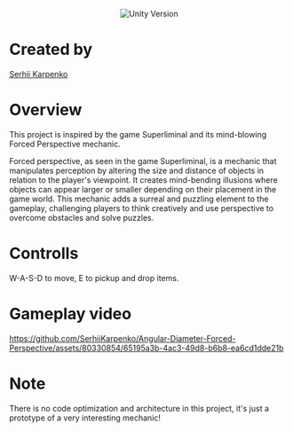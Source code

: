 <p align="center">
    <img src="https://img.shields.io/badge/Unity%20Version-2021.3.5f1-success" alt="Unity Version">
</p>

# Created by
[Serhii Karpenko](https://github.com/SerhiiKarpenko)

# Overview
This project is inspired by the game Superliminal and its mind-blowing Forced Perspective mechanic.

Forced perspective, as seen in the game Superliminal, is a mechanic that manipulates perception by altering the size and distance of objects in relation to the player's viewpoint. It creates mind-bending illusions where objects can appear larger or smaller depending on their placement in the game world. This mechanic adds a surreal and puzzling element to the gameplay, challenging players to think creatively and use perspective to overcome obstacles and solve puzzles.

# Controlls
W-A-S-D to move,
E to pickup and drop items.

# Gameplay video
https://github.com/SerhiiKarpenko/Angular-Diameter-Forced-Perspective/assets/80330854/65195a3b-4ac3-49d8-b6b8-ea6cd1dde21b


# Note 
There is no code optimization and architecture in this project, it's just a prototype of a very interesting mechanic!
